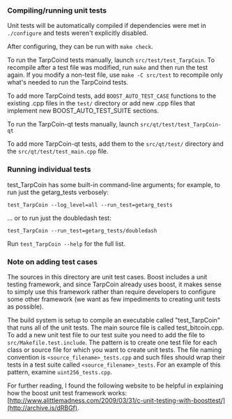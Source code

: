 ### Compiling/running unit tests

Unit tests will be automatically compiled if dependencies were met in `./configure`
and tests weren't explicitly disabled.

After configuring, they can be run with `make check`.

To run the TarpCoind tests manually, launch `src/test/test_TarpCoin`. To recompile
after a test file was modified, run `make` and then run the test again. If you
modify a non-test file, use `make -C src/test` to recompile only what's needed
to run the TarpCoind tests.

To add more TarpCoind tests, add `BOOST_AUTO_TEST_CASE` functions to the existing
.cpp files in the `test/` directory or add new .cpp files that
implement new BOOST_AUTO_TEST_SUITE sections.

To run the TarpCoin-qt tests manually, launch `src/qt/test/test_TarpCoin-qt`

To add more TarpCoin-qt tests, add them to the `src/qt/test/` directory and
the `src/qt/test/test_main.cpp` file.

### Running individual tests

test_TarpCoin has some built-in command-line arguments; for
example, to run just the getarg_tests verbosely:

    test_TarpCoin --log_level=all --run_test=getarg_tests

... or to run just the doubledash test:

    test_TarpCoin --run_test=getarg_tests/doubledash

Run `test_TarpCoin --help` for the full list.

### Note on adding test cases

The sources in this directory are unit test cases.  Boost includes a
unit testing framework, and since TarpCoin already uses boost, it makes
sense to simply use this framework rather than require developers to
configure some other framework (we want as few impediments to creating
unit tests as possible).

The build system is setup to compile an executable called "test_TarpCoin"
that runs all of the unit tests.  The main source file is called
test_bitcoin.cpp. To add a new unit test file to our test suite you need
to add the file to `src/Makefile.test.include`. The pattern is to create
one test file for each class or source file for which you want to create
unit tests.  The file naming convention is `<source_filename>_tests.cpp`
and such files should wrap their tests in a test suite
called `<source_filename>_tests`. For an example of this pattern,
examine `uint256_tests.cpp`.

For further reading, I found the following website to be helpful in
explaining how the boost unit test framework works:
[http://www.alittlemadness.com/2009/03/31/c-unit-testing-with-boosttest/](http://archive.is/dRBGf).
